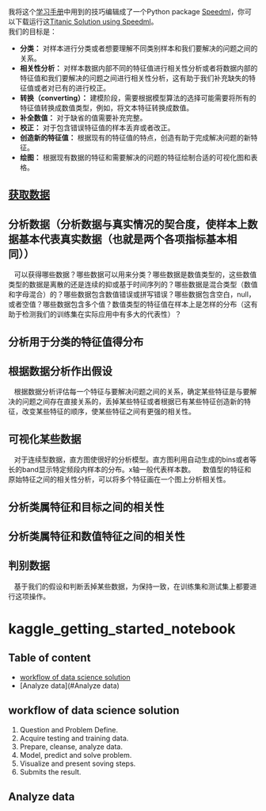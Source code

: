 我将这个[学习手册][3]中用到的技巧编辑成了一个Python package [Speedml][1]，你可以下载运行这[Titanic Solution using Speedml][2]。<br>
我们的目标是：<br>
- **分类：** 对样本进行分类或者想要理解不同类别样本和我们要解决的问题之间的关系。<br>
- **相关性分析：** 对样本数据内部不同的特征值进行相关性分析或者将数据内部的特征值和我们要解决的问题之间进行相关性分析，这有助于我们补充缺失的特征值或者对已有的进行校正。<br>
- **转换（converting）：** 建模阶段，需要根据模型算法的选择可能需要将所有的特征值转换成数值类型，例如，将文本特征转换成数值。<br>
- **补全数值：** 对于缺省的值需要补充完整。<br>
- **校正：** 对于包含错误特征值的样本丢弃或者改正。<br>
- **创造新的特征值：** 根据现有的特征值的特点，创造有助于完成解决问题的新特征。<br>
- **绘图：** 根据现有数据的特征和需要解决的问题的特征绘制合适的可视化图和表格。<br>
## [获取数据][4]<br>
## 分析数据（分析数据与真实情况的契合度，使样本上数据基本代表真实数据（也就是两个各项指标基本相同））<br>
    可以获得哪些数据？哪些数据可以用来分类？哪些数据是数值类型的，这些数值类型的数据是离散的还是连续的抑或基于时间序列的？哪些数据是混合类型（数值和字母混合）的？哪些数据包含数值错误或拼写错误？哪些数据包含空白，null，或者空值？哪些数据包含多个值？数值类型的特征值在样本上是怎样的分布（这有助于检测我们的训练集在实际应用中有多大的代表性）？<br>
## 分析用于分类的特征值得分布<br>
## 根据数据分析作出假设<br>
    根据数据分析评估每一个特征与要解决问题之间的关系，确定某些特征是与要解决的问题之间存在直接关系的，丢掉某些特征或者根据已有某些特征创造新的特征，改变某些特征的顺序，使某些特征之间有更强的相关性。<br>
## 可视化某些数据<br>
    对于连续型数据，直方图使很好的分析模型。直方图利用自动生成的bins或者等长的band显示特定频段内样本的分布。x轴一般代表样本数。
    数值型的特征和原始特征之间的相关性分析，可以将多个特征画在一个图上分析相关性。<br>
## 分析类属特征和目标之间的相关性<br>
## 分析类属特征和数值特征之间的相关性<br>
## 判别数据<br>
    基于我们的假设和判断丢掉某些数据，为保持一致，在训练集和测试集上都要进行这项操作。<br>

# kaggle_getting_started_notebook
## Table of content
* [workflow of data science solution](#workflow-of-data-science-solution)
* [Analyze data](#Analyze data)




## workflow of data science solution
1. Question and Problem Define.
2. Acquire testing and training data.
3. Prepare, cleanse, analyze data.
4. Model, predict and solve problem.
5. Visualize and present soving steps.
6. Submits the result.
 
## Analyze data

[1]:https://speedml.com/
[2]:https://github.com/Speedml/notebooks/blob/master/titanic/titanic-solution-using-speedml.ipynb
[3]:https://www.kaggle.com/startupsci/titanic-data-science-solutions
[4]:https://www.kaggle.com/c/titanic/data

 
